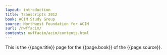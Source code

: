```yaml
---
layout: introduction
title: Transcripts 2012
book: ACIM Study Group
source: Northwest Foundation for ACIM
surl: /nwffacim/
contents: nwffacim/acim/contents.html
---
```


This is the {{page.title}} page for the {{page.book}} of the
{{page.source}}.

